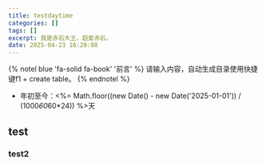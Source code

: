 ```yaml
---
title: testdaytime
categories: []
tags: []
excerpt: 我是赤石大王，超爱赤石。
date: 2025-04-23 16:20:08
---
```


{% notel blue 'fa-solid fa-book' '前言' %}
请输入内容，自动生成目录使用快捷键f1 + create table。
{% endnotel %}

- 年初至今：<%= Math.floor((new Date() - new Date('2025-01-01')) / (1000*60*60*24)) %>天  

## test

### test2
